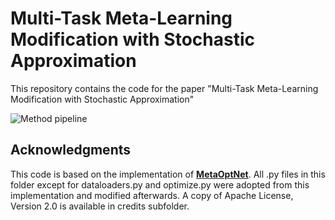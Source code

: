 # Multi-Task Meta-Learning Modification with Stochastic Approximation

This repository contains the code for the paper 
"Multi-Task Meta-Learning Modification with Stochastic Approximation"

![Method pipeline](https://github.com/andrewbo29/mtm-meta-learning-sa/blob/master/mtm_pipeline.png)


## Acknowledgments

This code is based on the implementation of [**MetaOptNet**](https://github.com/kjunelee/MetaOptNet). All .py files in this folder except for dataloaders.py and optimize.py were adopted from this implementation and modified afterwards. A copy of Apache License, Version 2.0 is available in credits subfolder.
